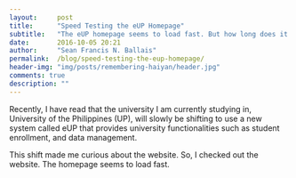 ```yaml
---
layout:     post
title:      "Speed Testing the eUP Homepage"
subtitle:   "The eUP homepage seems to load fast. But how long does it really fully load?"
date:       2016-10-05 20:21
author:     "Sean Francis N. Ballais"
permalink:  /blog/speed-testing-the-eup-homepage/
header-img: "img/posts/remembering-haiyan/header.jpg"
comments: true
description: ""
---
```


Recently, I have read that the university I am currently studying in, University of the Philippines (UP), will slowly be shifting to use a new system called eUP that provides university functionalities such as student enrollment, and data management.

This shift made me curious about the website. So, I checked out the website. The homepage seems to load fast.
